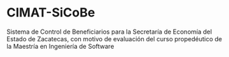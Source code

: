 # CIMAT-SiCoBe
Sistema de Control de Beneficiarios para la Secretaría de Economía del Estado de Zacatecas, con motivo de evaluación del curso propedéutico de la Maestría en Ingeniería de Software
